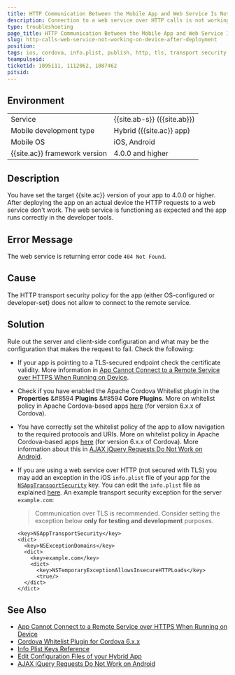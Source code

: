 ```yaml
---
title: HTTP Communication Between the Mobile App and Web Service Is Not Working after Deployment
description: Connection to a web service over HTTP calls is not working after the app was deployed to a device  
type: troubleshooting
page_title: HTTP Communication Between the Mobile App and Web Service Is Not Working after Deployment
slug: http-calls-web-service-not-working-on-device-after-deployment
position: 
tags: ios, cordova, info.plist, publish, http, tls, transport security, AJAX
teampulseid:
ticketid: 1095111, 1112062, 1087462
pitsid:
---
```


## Environment
<table>
  <tr>
    <td>Service</td>
    <td>
	{{site.ab-s}} ({{site.ab}}) <!--Code (AppBuilder)-->
    </td>
  </tr>
  <tr>
    <td>Mobile development type</td>
    <td>Hybrid ({{site.ac}} app)</td>
  </tr>
  <tr>
    <td>Mobile OS</td>
    <td>iOS, Android</td>
  </tr>
  <tr>
    <td>{{site.ac}} framework version</td>
    <td>4.0.0 and higher</td>
  </tr>
</table>

## Description

You have set the target {{site.ac}} version of your app to 4.0.0 or higher. After deploying the app on an actual device the HTTP requests to a web service don't work. The web service is functioning as expected and the app runs correctly in the developer tools. 

## Error Message

The web service is returning error code `404 Not Found`. 

## Cause

The HTTP transport security policy for the app (either OS-configured or developer-set) does not allow to connect to the remote service. 

## Solution

Rule out the server and client-side configuration and what may be the configuration that makes the request to fail. Check the following:

- If your app is pointing to a TLS-secured endpoint check the certificate validity. More information in [App Cannot Connect to a Remote Service over HTTPS When Running on Device](http://docs.telerik.com/platform/knowledge-base/troubleshooting/app-does-not-connect-to-remote-point). 
- Check if you have enabled the Apache Cordova Whitelist plugin in the **Properties** &#8594 **Plugins** &#8594 **Core Plugins**.  More on whitelist policy in Apache Cordova-based apps [here](https://cordova.apache.org/docs/en/6.x/reference/cordova-plugin-whitelist/index.html) (for version 6.x.x of Cordova).
- You have correctly set the whitelist policy of the app to allow navigation to the required protocols and URIs. More on whitelist policy in Apache Cordova-based apps [here](https://cordova.apache.org/docs/en/6.x/reference/cordova-plugin-whitelist/index.html) (for version 6.x.x of Cordova). More information about this in [AJAX jQuery Requests Do Not Work on Android](http://docs.telerik.com/platform/knowledge-base/troubleshooting/troubleshooting-android-whitelist-not-enabled).
- If you are using a web service over HTTP (not secured with TLS) you may add an exception in the iOS `info.plist` file of your app for the [`NSAppTransportSecurity`](https://developer.apple.com/library/content/documentation/General/Reference/InfoPlistKeyReference/Articles/CocoaKeys.html) key. You can edit the `info.plist` file as explained [here](http://docs.telerik.com/platform/appbuilder/cordova/configuring-your-app/edit-configuration). An example transport security exception for the server `example.com`:
	
	> Communication over TLS is recommended. Consider setting the exception below **only for testing and development** purposes.  
	
	```
	<key>NSAppTransportSecurity</key>
	<dict>
	  <key>NSExceptionDomains</key>
	  <dict>
	    <key>example.com</key>
	    <dict>
	      <key>NSTemporaryExceptionAllowsInsecureHTTPLoads</key>
	      <true/>
	  </dict>
	</dict>
	```

## See Also

* [App Cannot Connect to a Remote Service over HTTPS When Running on Device](http://docs.telerik.com/platform/knowledge-base/troubleshooting/app-does-not-connect-to-remote-point)
* [Cordova Whitelist Plugin for Cordova 6.x.x](https://cordova.apache.org/docs/en/6.x/reference/cordova-plugin-whitelist/index.html)
* [Info Plist Keys Reference](https://developer.apple.com/library/content/documentation/General/Reference/InfoPlistKeyReference/Articles/CocoaKeys.html)
* [Edit Configuration Files of your Hybrid App](http://docs.telerik.com/platform/appbuilder/cordova/configuring-your-app/edit-configuration)
* [AJAX jQuery Requests Do Not Work on Android](http://docs.telerik.com/platform/knowledge-base/troubleshooting/troubleshooting-android-whitelist-not-enabled)
